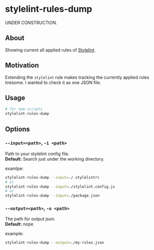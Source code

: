 stylelint-rules-dump
=======================

UNDER CONSTRUCTION.

## About

Showing current all applied rules of [Stylelint](https://stylelint.io).

## Motivation

Extending the `stylelint` rule makes tracking the currently applied rules tiresome.
I wanted to check it as one JSON file.

## Usage

```sh
# for npm scripts
stylelint-rules-dump
```

<!-- **npx:**

```sh
npx stylelint-rules-dump
``` -->

## Options

### `--input=<path>`, `-i <path>`

Path to your stylelint config file.  
**Default:** Search just under the working directory.  

examlpe:  

```sh
stylelint-rules-dump --input=./.stylelintrc
# or
stylelint-rules-dump --input=./stylelint.config.js
# or
stylelint-rules-dump --input=./package.json
```

### `--output=<path>`, `-o <path>`

The path for output json.  
**Default:** nope  

example:  

```sh
stylelint-rules-dump --output=./my-rules.json
```
